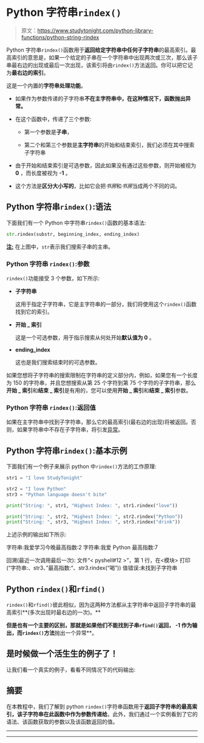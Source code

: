 # Python 字符串`rindex()`

> 原文：<https://www.studytonight.com/python-library-functions/python-string-rindex>

Python 字符串`rindex()`函数用于**返回给定字符串中任何子字符串**的最高索引。最高索引的意思是，如果一个给定的子串在一个字符串中出现两次或三次，那么该子串最右边的出现或最后一次出现，该索引将由`rindex()`方法返回。你可以把它记为**最右边的索引**。

这是一个内置的**字符串处理功能**。

*   如果作为参数传递的子字符串**不在主字符串中，在这种情况下，**函数抛出异常**。**

*   在这个函数中，传递了三个参数:

    *   第一个参数是**子串**，

    *   第二个和第三个参数是**主字符串**的开始和结束索引，我们必须在其中搜索子字符串

*   由于开始和结束索引是可选参数，因此如果没有通过这些参数，则开始被视为 **0** ，而长度被视为 **-1** 。

*   这个方法是**区分大小写的**，比如它会把*书房*和*书房*当成两个不同的词。

## Python 字符串`rindex()`:语法

下面我们有一个 Python 中字符串`rindex()`函数的基本语法:

```py
str.rindex(substr, beginning_index, ending_index)
```

<u>**注:**</u> 在上图中，`str`表示我们搜索子串的主串。

### Python 字符串 `rindex()`:参数

`rindex()`功能接受 3 个参数，如下所示:

*   **子字符串**

    这用于指定子字符串，它是主字符串的一部分，我们将使用这个`rindex()`函数找到它的索引。

*   **开始 _ 索引**

    这是一个可选参数，用于指示搜索从何处开始**默认值为 0** 。

*   **ending_index**

    这也是我们搜索结束时的可选参数。

如果您想将子字符串的搜索限制在字符串的定义部分内，例如，如果您有一个长度为 150 的字符串，并且您想搜索从第 25 个字符到第 75 个字符的子字符串，那么**开始 _ 索引**和**结束 _ 索引**是有用的，您可以使用**开始 _ 索引**和**结束 _ 索引**参数。

### Python 字符串 `rindex()`:返回值

如果在主字符串中找到子字符串，那么它的最高索引(最右边的出现)将被返回。否则，如果字符串中不存在子字符串，将引发[异常](https://www.studytonight.com/python/exception-handling-python)。

## Python 字符串`rindex()`:基本示例

下面我们有一个例子来展示 python 中`rindex()`方法的工作原理:

```py
str1 = "I love StudyTonight"

str2 = "I love Python"
str3 = "Python language doesn't bite"

print("String: ", str1, "Highest Index: ", str1.rindex("love"))

print("String: ", str2, "Highest Index: ", str2.rindex("Python"))
print("String: ", str3, "Highest Index: ", str3.rindex("drink"))
```

上述示例的输出如下所示:

字符串:我爱学习今晚最高指数:2
字符串:我爱 Python 最高指数:7

回溯(最近一次调用最后一次):
文件“< pyshell#12 >”，第 1 行，在<模块>
打印(“字符串:、str3、”最高指数:“、str3.rindex(“喝”))
值错误:未找到子字符串

## Python `rindex()`和`rfind()`

`rindex()`和`rfind()`彼此相似，因为这两种方法都从主字符串中返回子字符串的最高索引**(多次出现时最右边的一次)。**

 **但是也有一个主要的区别，那就是如果他们不能找到子串`rfind()`返回， **-1** 作为输出，而`rindex()`方法**抛出一个异常**。

## 是时候做一个活生生的例子了！

让我们看一个真实的例子，看看不同情况下的代码输出:

## 摘要

在本教程中，我们了解到 python `rindex()`字符串函数用于**返回子字符串的最高索引，该子字符串在此函数中作为参数传递给**。此外，我们通过一个实例看到了它的语法、该函数获取的参数以及该函数返回的值。

* * *

* * ***